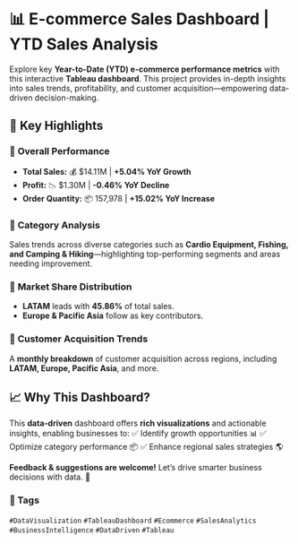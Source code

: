 # 📊 E-commerce Sales Dashboard | YTD Sales Analysis

Explore key **Year-to-Date (YTD) e-commerce performance metrics** with this interactive **Tableau dashboard**. This project provides in-depth insights into sales trends, profitability, and customer acquisition—empowering data-driven decision-making.

## 🚀 Key Highlights

### 🔹 **Overall Performance**

- **Total Sales:** 💰 $14.11M | **+5.04% YoY Growth**
- **Profit:** 📉 $1.30M | **-0.46% YoY Decline**
- **Order Quantity:** 📦 157,978 | **+15.02% YoY Increase**

### 🔹 **Category Analysis**

Sales trends across diverse categories such as **Cardio Equipment, Fishing, and Camping & Hiking**—highlighting top-performing segments and areas needing improvement.

### 🔹 **Market Share Distribution**

- **LATAM** leads with **45.86%** of total sales.
- **Europe & Pacific Asia** follow as key contributors.

### 🔹 **Customer Acquisition Trends**

A **monthly breakdown** of customer acquisition across regions, including **LATAM, Europe, Pacific Asia**, and more.

## 📈 Why This Dashboard?

This **data-driven** dashboard offers **rich visualizations** and actionable insights, enabling businesses to:
✅ Identify growth opportunities 📊
✅ Optimize category performance 📦
✅ Enhance regional sales strategies 🌎

**Feedback & suggestions are welcome!** Let’s drive smarter business decisions with data. 🚀

### 📌 Tags

`#DataVisualization` `#TableauDashboard` `#Ecommerce` `#SalesAnalytics` `#BusinessIntelligence` `#DataDriven` `#Tableau`
